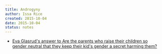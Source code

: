 ```yaml
---
title: Androgyny
author: Issa Rice
created: 2015-10-04
date: 2015-10-04
status: notes
---
```


- [Eva Glasrud's answer to Are the parents who raise their children so gender neutral that they keep their kid's gender a secret harming them?](https://www.quora.com/Are-the-parents-who-raise-their-children-so-gender-neutral-that-they-keep-their-kids-gender-a-secret-harming-them/answer/Eva-Glasrud)
